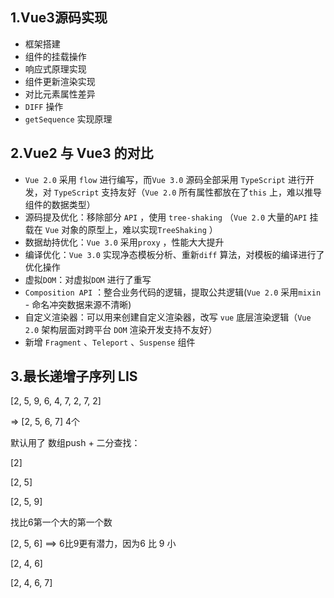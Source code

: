 ## 1.Vue3源码实现

* 框架搭建
* 组件的挂载操作
* 响应式原理实现
* 组件更新渲染实现
* 对比元素属性差异
* `DIFF` 操作
* `getSequence` 实现原理

## 2.Vue2 与 Vue3 的对比

* `Vue 2.0` 采用 `flow` 进行编写，而`Vue 3.0`  源码全部采用 `TypeScript` 进行开发，对  `TypeScript` 支持友好（`Vue 2.0` 所有属性都放在了`this` 上，难以推导组件的数据类型）
* 源码提及优化：移除部分 `API` ，使用 `tree-shaking` （`Vue 2.0` 大量的`API` 挂载在 `Vue` 对象的原型上，难以实现`TreeShaking` ）
* 数据劫持优化：`Vue 3.0`  采用`proxy` ，性能大大提升
* 编译优化：`Vue 3.0`  实现净态模板分析、重新`diff` 算法，对模板的编译进行了优化操作
* 虚拟`DOM`：对虚拟`DOM` 进行了重写
* `Composition API` ：整合业务代码的逻辑，提取公共逻辑(`Vue 2.0` 采用`mixin` - 命名冲突数据来源不清晰)
* 自定义渲染器：可以用来创建自定义渲染器，改写 `vue`  底层渲染逻辑（`Vue 2.0` 架构层面对跨平台 `DOM` 渲染开发支持不友好）
* 新增 `Fragment` 、`Teleport` 、`Suspense` 组件



## 3.最长递增子序列 LIS

[2, 5, 9, 6, 4, 7, 2, 7, 2]

=> [2, 5, 6, 7]    4个

默认用了 数组push + 二分查找：

[2]

[2, 5]

[2, 5, 9]

找比6第一个大的第一个数

[2, 5, 6] ==> 6比9更有潜力，因为6 比 9 小

[2, 4, 6]

[2, 4, 6, 7]

